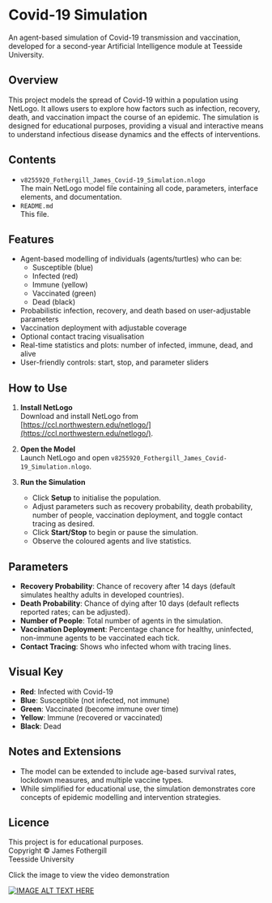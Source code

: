 # Covid-19 Simulation

An agent-based simulation of Covid-19 transmission and vaccination, developed for a second-year Artificial Intelligence module at Teesside University.

## Overview

This project models the spread of Covid-19 within a population using NetLogo. It allows users to explore how factors such as infection, recovery, death, and vaccination impact the course of an epidemic. The simulation is designed for educational purposes, providing a visual and interactive means to understand infectious disease dynamics and the effects of interventions.

## Contents

- `v8255920_Fothergill_James_Covid-19_Simulation.nlogo`  
  The main NetLogo model file containing all code, parameters, interface elements, and documentation.
- `README.md`  
  This file.

## Features

- Agent-based modelling of individuals (agents/turtles) who can be:
  - Susceptible (blue)
  - Infected (red)
  - Immune (yellow)
  - Vaccinated (green)
  - Dead (black)
- Probabilistic infection, recovery, and death based on user-adjustable parameters
- Vaccination deployment with adjustable coverage
- Optional contact tracing visualisation
- Real-time statistics and plots: number of infected, immune, dead, and alive
- User-friendly controls: start, stop, and parameter sliders

## How to Use

1. **Install NetLogo**  
   Download and install NetLogo from [https://ccl.northwestern.edu/netlogo/](https://ccl.northwestern.edu/netlogo/).

2. **Open the Model**  
   Launch NetLogo and open `v8255920_Fothergill_James_Covid-19_Simulation.nlogo`.

3. **Run the Simulation**  
   - Click **Setup** to initialise the population.
   - Adjust parameters such as recovery probability, death probability, number of people, vaccination deployment, and toggle contact tracing as desired.
   - Click **Start/Stop** to begin or pause the simulation.
   - Observe the coloured agents and live statistics.

## Parameters

- **Recovery Probability**: Chance of recovery after 14 days (default simulates healthy adults in developed countries).
- **Death Probability**: Chance of dying after 10 days (default reflects reported rates; can be adjusted).
- **Number of People**: Total number of agents in the simulation.
- **Vaccination Deployment**: Percentage chance for healthy, uninfected, non-immune agents to be vaccinated each tick.
- **Contact Tracing**: Shows who infected whom with tracing lines.

## Visual Key

- **Red**: Infected with Covid-19
- **Blue**: Susceptible (not infected, not immune)
- **Green**: Vaccinated (become immune over time)
- **Yellow**: Immune (recovered or vaccinated)
- **Black**: Dead

## Notes and Extensions

- The model can be extended to include age-based survival rates, lockdown measures, and multiple vaccine types.
- While simplified for educational use, the simulation demonstrates core concepts of epidemic modelling and intervention strategies.

## Licence

This project is for educational purposes.  
Copyright © James Fothergill  
Teesside University


Click the image to view the video demonstration


[![IMAGE ALT TEXT HERE](https://img.youtube.com/vi/QhhFxVyi_8g/0.jpg)](https://youtu.be/QhhFxVyi_8g)
